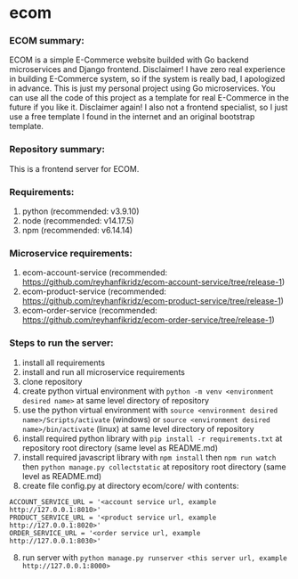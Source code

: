 # ecom

### ECOM summary:
ECOM is a simple E-Commerce website builded with Go backend microservices and Django frontend. Disclaimer! I have zero real experience in building E-Commerce system, so if the system is really bad, I apologized in advance. This is just my personal project using Go microservices. You can use all the code of this project as a template for real E-Commerce in the future if you like it. Disclaimer again! I also not a frontend specialist, so I just use a free template I found in the internet and an original bootstrap template.

### Repository summary:
This is a frontend server for ECOM.

### Requirements:
1. python (recommended: v3.9.10)
2. node (recommended: v14.17.5)
3. npm (recommended: v6.14.14)

### Microservice requirements:
1. ecom-account-service (recommended: https://github.com/reyhanfikridz/ecom-account-service/tree/release-1)
2. ecom-product-service (recommended: https://github.com/reyhanfikridz/ecom-product-service/tree/release-1)
3. ecom-order-service (recommended: https://github.com/reyhanfikridz/ecom-order-service/tree/release-1)

### Steps to run the server:
1. install all requirements
2. install and run all microservice requirements
3. clone repository
4. create python virtual environment with `python -m venv <environment desired name>` at same level directory of repository
5. use the python virtual environment with `source <environment desired name>/Scripts/activate` (windows) or `source <environment desired name>/bin/activate` (linux) at same level directory of repository
6. install required python library with `pip install -r requirements.txt` at repository root directory (same level as README.md)
7. install required javascript library with `npm install` then `npm run watch` then `python manage.py collectstatic` at repository root directory (same level as README.md)
8. create file config.py at directory ecom/core/ with contents:

```
ACCOUNT_SERVICE_URL = '<account service url, example http://127.0.0.1:8010>'
PRODUCT_SERVICE_URL = '<product service url, example http://127.0.0.1:8020>'
ORDER_SERVICE_URL = '<order service url, example http://127.0.0.1:8030>'
```

8. run server with `python manage.py runserver <this server url, example http://127.0.0.1:8000>`
